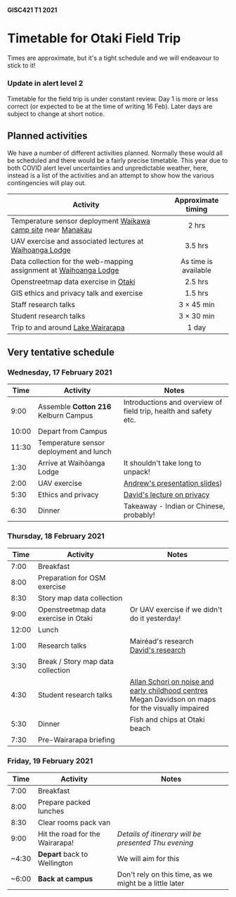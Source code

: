 #### GISC421 T1 2021
# Timetable for Otaki Field Trip
Times are approximate, but it's a tight schedule and we will endeavour to stick to it!

### Update in alert level 2
Timetable for the field trip is under constant review. Day 1 is more or less correct (or expected to be at the time of writing 16 Feb). Later days are subject to change at short notice.

## Planned activities
We have a number of different activities planned. Normally these would all be scheduled and there would be a fairly precise timetable. This year due to both COVID alert level uncertainties and unpredictable weather, here, instead is a list of the activities and an attempt to show how the various contingencies will play out.

Activity | Approximate timing
-- | :-:
Temperature sensor deployment [Waikawa camp site](https://www.openstreetmap.org/way/437708776#map=16/-40.7203/175.2477) near [Manakau](https://www.openstreetmap.org/search?query=manakau#map=14/-40.7149/175.2165) | 2 hrs
UAV exercise and associated lectures at [Waihoanga Lodge](https://www.openstreetmap.org/query?lat=-40.8252&lon=175.2070#map=17/-40.82584/175.21058) | 3.5 hrs
Data collection for the web-mapping assignment at [Waihoanga Lodge](https://www.openstreetmap.org/query?lat=-40.8252&lon=175.2070#map=17/-40.82584/175.21058) | As time is available
Openstreetmap data exercise in [Otaki](https://www.openstreetmap.org/node/178431340) | 2.5 hrs
GIS ethics and privacy talk and exercise | 1.5 hrs
Staff research talks | 3 &times; 45 min
Student research talks | 3 &times; 30 min
Trip to and around [Lake Wairarapa](https://www.openstreetmap.org/search?query=lake%20wairarapa#map=12/-41.2362/175.2377) | 1 day

## Very tentative schedule
### Wednesday, 17 February 2021

Time | Activity | Notes
--- | --- | ---
9:00 | Assemble **Cotton 216** Kelburn Campus | Introductions and overview of field trip, health and safety etc.
10:00 | Depart from Campus
11:30 | Temperature sensor deployment and lunch |
1:30 | Arrive at Waihōanga Lodge | It shouldn't take long to unpack!
2:00 | UAV exercise | [Andrew's presentation slides](https://github.com/DOSull/GISC-421/blob/master/guests/guests/GISC421_RPAS-EXERCISE_at_Waihoanga_17-2-2021.pdf))
5:30 | Ethics and privacy | [David's lecture on privacy](https://southosullivan.com/gisc421/EthicalConsiderations/)
6:30 | Dinner | Takeaway - Indian or Chinese, probably!

### Thursday, 18 February 2021

Time | Activity | Notes
--- | --- | ---
7:00 | Breakfast |
8:00 | Preparation for OSM exercise
8:30 | Story map data collection
9:00 | Openstreetmap data exercise in Otaki | Or UAV exercise if we didn't do it yesterday!
12:00 | Lunch
1:00 | Research talks | Mairéad's research<br />[David's research](https://southosullivan.com/gisc421/DavidsResearch/)
3:30 | Break / Story map data collection
4:30 | Student research talks | [Allan Schori on noise and early childhood centres](https://github.com/DOSull/GISC-421/blob/master/guests/Allan%20Presentation.pdf)<br />Megan Davidson on maps for the visually impaired
5:30 | Dinner | Fish and chips at Otaki beach
7:30 | Pre-Wairarapa briefing

### Friday, 19 February 2021

Time | Activity | Notes
--- | --- | ---
7:00 | Breakfast |
8:00 | Prepare packed lunches |
8:30 | Clear rooms pack van |
9:00 | Hit the road for the Wairarapa! | *Details of itinerary will be presented Thu evening* |
~4:30 | **Depart** back to Wellington | We will aim for this
~6:00 | **Back at campus** | Don't rely on this time, as we might be a little later
